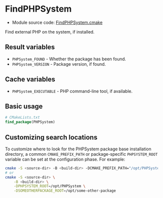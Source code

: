 <!-- This is auto-generated file. -->
# FindPHPSystem

* Module source code: [FindPHPSystem.cmake](https://github.com/petk/php-build-system/blob/master/cmake/cmake/modules/FindPHPSystem.cmake)

Find external PHP on the system, if installed.

## Result variables

* `PHPSystem_FOUND` - Whether the package has been found.
* `PHPSystem_VERSION` - Package version, if found.

## Cache variables

* `PHPSystem_EXECUTABLE` - PHP command-line tool, if available.

## Basic usage

```cmake
# CMakeLists.txt
find_package(PHPSystem)
```

## Customizing search locations

To customize where to look for the PHPSystem package base
installation directory, a common `CMAKE_PREFIX_PATH` or
package-specific `PHPSYSTEM_ROOT` variable can be set at
the configuration phase. For example:

```sh
cmake -S <source-dir> -B <build-dir> -DCMAKE_PREFIX_PATH="/opt/PHPSystem;/opt/some-other-package"
# or
cmake -S <source-dir> \
    -B <build-dir> \
    -DPHPSYSTEM_ROOT=/opt/PHPSystem \
    -DSOMEOTHERPACKAGE_ROOT=/opt/some-other-package
```
